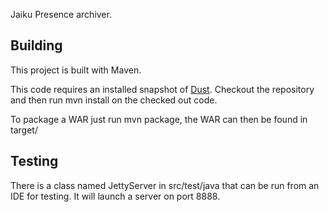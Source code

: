 Jaiku Presence archiver.

## Building

This project is built with Maven. 

This code requires an installed snapshot of [Dust](https://github.com/aholstenson/dust). Checkout the repository and then run mvn install on the checked out code.

To package a WAR just run mvn package, the WAR can then be found in target/

## Testing

There is a class named JettyServer in src/test/java that can be run from an IDE for testing. It will launch a server on port 8888.
